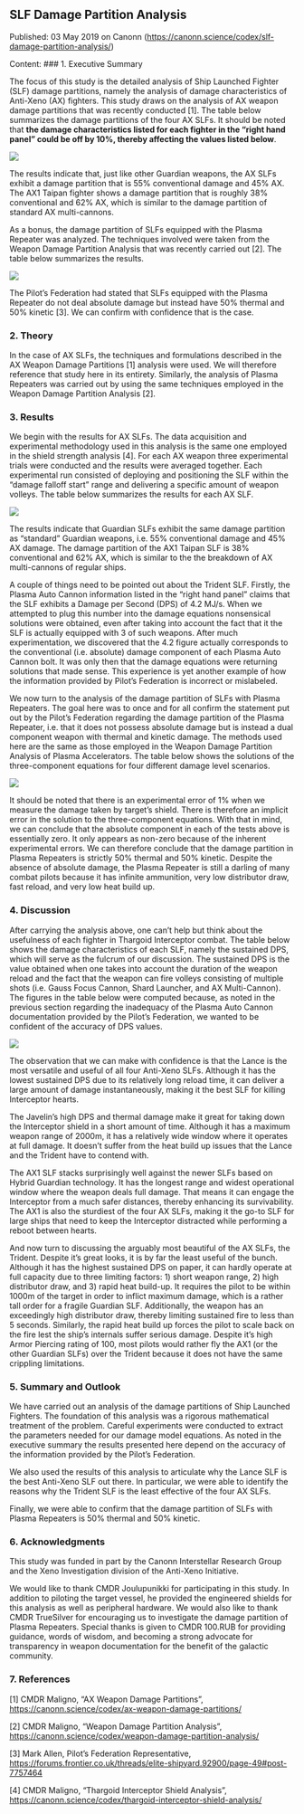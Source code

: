 ## SLF Damage Partition Analysis

Published: 03 May 2019 on Canonn (https://canonn.science/codex/slf-damage-partition-analysis/)

Content: ### 1. Executive Summary

The focus of this study is the detailed analysis of Ship Launched Fighter (SLF) damage partitions, namely the analysis of damage characteristics of Anti-Xeno (AX) fighters.  This study draws on the analysis of AX weapon damage partitions that was recently conducted [1].  The table below summarizes the damage partitions of the four AX SLFs.  It should be noted that **the damage characteristics listed for each fighter in the “right hand panel” could be off by 10%, thereby affecting the values listed below**.

![](https://canonn.science/wp-content/uploads/2019/05/ZZZ_01_AX_SLF_Summary_Table-1024x166.png)

The results indicate that, just like other Guardian weapons, the AX SLFs exhibit a damage partition that is 55% conventional damage and 45% AX.  The AX1 Taipan fighter shows a damage partition that is roughly 38% conventional and 62% AX, which is similar to the damage partition of standard AX multi-cannons.

As a bonus, the damage partition of SLFs equipped with the Plasma Repeater was analyzed.  The techniques involved were taken from the Weapon Damage Partition Analysis that was recently carried out [2].  The table below summarizes the results.

![](https://canonn.science/wp-content/uploads/2019/05/ZZZ_02_Plasma_Repeater_SLF_Summary_Table.png)

The Pilot’s Federation had stated that SLFs equipped with the Plasma Repeater do not deal absolute damage but instead have 50% thermal and 50% kinetic [3].  We can confirm with confidence that is the case.

### 2. Theory

In the case of AX SLFs, the techniques and formulations described in the AX Weapon Damage Partitions [1] analysis were used.  We will therefore reference that study here in its entirety.  Similarly, the analysis of Plasma Repeaters was carried out by using the same techniques employed in the Weapon Damage Partition Analysis [2].

### 3. Results

We begin with the results for AX SLFs.  The data acquisition and experimental methodology used in this analysis is the same one employed in the shield strength analysis [4]. For each AX weapon three experimental trials were conducted and the results were averaged together.  Each experimental run consisted of deploying and positioning the SLF within the “damage falloff start” range and delivering a specific amount of weapon volleys.  The table below summarizes the results for each AX SLF.

![](https://canonn.science/wp-content/uploads/2019/05/ZZZ_03_AX_SLF_Results-1024x701.png)

The results indicate that Guardian SLFs exhibit the same damage partition as “standard” Guardian weapons, i.e. 55% conventional damage and 45% AX damage.  The damage partition of the AX1 Taipan SLF is 38% conventional and 62% AX, which is similar to the the breakdown of AX multi-cannons of regular ships.

A couple of things need to be pointed out about the Trident SLF.  Firstly, the Plasma Auto Cannon information listed in the “right hand panel” claims that the SLF exhibits a Damage per Second (DPS) of 4.2 MJ/s.  When we attempted to plug this number into the damage equations nonsensical solutions were obtained, even after taking into account the fact that it the SLF is actually equipped with 3 of such weapons.  After much experimentation, we discovered that the 4.2 figure actually corresponds to the conventional (i.e. absolute) damage component of each Plasma Auto Cannon bolt.  It was only then that the damage equations were returning solutions that made sense.  This experience is yet another example of how the information provided by Pilot’s Federation is incorrect or mislabeled.

We now turn to the analysis of the damage partition of SLFs with Plasma Repeaters.  The goal here was to once and for all confirm the statement put out by the Pilot’s Federation regarding the damage partition of the Plasma Repeater, i.e. that it does not possess absolute damage but is instead a dual component weapon with thermal and kinetic damage.  The methods used here are the same as those employed in the Weapon Damage Partition Analysis of Plasma Accelerators.  The table below shows the solutions of the three-component equations for four different damage level scenarios.

![](https://canonn.science/wp-content/uploads/2019/05/ZZZ_04_Plasma_Repeater_Results.png)

It should be noted that there is an experimental error of 1% when we measure the damage taken by target’s shield.  There is therefore an implicit error in the solution to the three-component equations.  With that in mind, we can conclude that the absolute component in each of the tests above is essentially zero.  It only appears as non-zero because of the inherent experimental errors.  We can therefore conclude that the damage partition in Plasma Repeaters is strictly 50% thermal and 50% kinetic.  Despite the absence of absolute damage, the Plasma Repeater is still a darling of many combat pilots because it has infinite ammunition, very low distributor draw, fast reload, and very low heat build up.

### 4. Discussion

After carrying the analysis above, one can’t help but think about the usefulness of each fighter in Thargoid Interceptor combat.  The table below shows the damage characteristics of each SLF, namely the sustained DPS, which will serve as the fulcrum of our discussion.  The sustained DPS is the value obtained when one takes into account the duration of the weapon reload and the fact that the weapon can fire volleys consisting of multiple shots (i.e. Gauss Focus Cannon, Shard Launcher, and AX Multi-Cannon).  The figures in the table below were computed because, as noted in the previous section regarding the inadequacy of the Plasma Auto Cannon documentation provided by the Pilot’s Federation, we wanted to be confident of the accuracy of DPS values.

![](https://canonn.science/wp-content/uploads/2019/05/ZZZ_05_AX_SLF_Damage_Characteristics.png)

The observation that we can make with confidence is that the Lance is the most versatile and useful of all four Anti-Xeno SLFs. Although it has the lowest sustained DPS due to its relatively long reload time, it can deliver a large amount of damage instantaneously, making it the best SLF for killing Interceptor hearts.

The Javelin’s high DPS and thermal damage make it great for taking down the Interceptor shield in a short amount of time. Although it has a maximum weapon range of 2000m, it has a relatively wide window where it operates at full damage. It doesn’t suffer from the heat build up issues that the Lance and the Trident have to contend with.

The AX1 SLF stacks surprisingly well against the newer SLFs based on Hybrid Guardian technology. It has the longest range and widest operational window where the weapon deals full damage. That means it can engage the Interceptor from a much safer distances, thereby enhancing its survivability. The AX1 is also the sturdiest of the four AX SLFs, making it the go-to SLF for large ships that need to keep the Interceptor distracted while performing a reboot between hearts.

And now turn to discussing the arguably most beautiful of the AX SLFs, the Trident. Despite it’s great looks, it is by far the least useful of the bunch. Although it has the highest sustained DPS on paper, it can hardly operate at full capacity due to three limiting factors: 1) short weapon range, 2) high distributor draw, and 3) rapid heat build-up. It requires the pilot to be within 1000m of the target in order to inflict maximum damage, which is a rather tall order for a fragile Guardian SLF. Additionally, the weapon has an exceedingly high distributor draw, thereby limiting sustained fire to less than 5 seconds. Similarly, the rapid heat build up forces the pilot to scale back on the fire lest the ship’s internals suffer serious damage. Despite it’s high Armor Piercing rating of 100, most pilots would rather fly the AX1 (or the other Guardian SLFs) over the Trident because it does not have the same crippling limitations.

### 5. Summary and Outlook

We have carried out an analysis of the damage partitions of Ship Launched Fighters.  The foundation of this analysis was a rigorous mathematical treatment of the problem. Careful experiments were conducted to extract the parameters needed for our damage model equations.  As noted in the executive summary the results presented here depend on the accuracy of the information provided by the Pilot’s Federation.

We also used the results of this analysis to articulate why the Lance SLF is the best Anti-Xeno SLF out there.  In particular, we were able to identify the reasons why the Trident SLF is the least effective of the four AX SLFs.

Finally, we were able to confirm that the damage partition of SLFs with Plasma Repeaters is 50% thermal and 50% kinetic.

### 6. Acknowledgments

This study was funded in part by the Canonn Interstellar Research Group and the Xeno Investigation division of the Anti-Xeno Initiative.

We would like to thank CMDR Joulupunikki for participating in this study. In addition to piloting the target vessel, he provided the engineered shields for this analysis as well as peripheral hardware.  We would also like to thank CMDR TrueSilver for encouraging us to investigate the damage partition of Plasma Repeaters.  Special thanks is given to CMDR 100.RUB for providing guidance, words of wisdom, and becoming a strong advocate for transparency in weapon documentation for the benefit of the galactic community.

### 7. References

[1] CMDR Maligno, “AX Weapon Damage Partitions”, https://canonn.science/codex/ax-weapon-damage-partitions/

[2] CMDR Maligno, “Weapon Damage Partition Analysis”, https://canonn.science/codex/weapon-damage-partition-analysis/

[3] Mark Allen, Pilot’s Federation Representative, https://forums.frontier.co.uk/threads/elite-shipyard.92900/page-49#post-7757464

[4] CMDR Maligno, “Thargoid Interceptor Shield Analysis”, https://canonn.science/codex/thargoid-interceptor-shield-analysis/